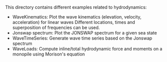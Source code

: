 This directory contains different examples related to hydrodynamics:

- WaveKinematics:
    Plot the wave kinematics (elevation, velocity, acceleration) for linear waves
    Different locations, times and superposition of frequencies can be used.
- Jonswap spectrum: 
    Plot the JONSWAP spectrum for a given sea state
- WaveTimeSeries:
    Generate wave time series based on the Jonswap spectrum
- WaveLoads:
    Compute inline/total hydrodynamic force and moments on a monopile using Morison's equation
